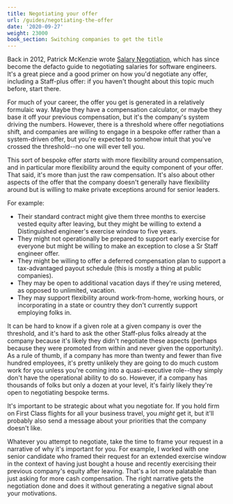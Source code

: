 ```yaml
---
title: Negotiating your offer
url: /guides/negotiating-the-offer
date: '2020-09-27'
weight: 23000
book_section: Switching companies to get the title
---
```



Back in 2012, Patrick McKenzie wrote [Salary Negotiation](https://www.kalzumeus.com/2012/01/23/salary-negotiation/), which has since become the defacto guide to negotiating salaries for software engineers. It's a great piece and a good primer on how you'd negotiate any offer, including a Staff-plus offer: if you haven't thought about this topic much before, start there.

For much of your career, the offer you get is generated in a relatively formulaic way. Maybe they have a compensation calculator, or maybe they base it off your previous compensation, but it's the company's system driving the numbers. However, there is a threshold where offer negotiations shift, and companies are willing to engage in a bespoke offer rather than a system-driven offer, but
you're expected to somehow intuit that you've crossed the threshold--no one will ever tell you.

This sort of bespoke offer _starts_ with more flexibility around compensation, and in particular more flexibility around the equity
component of your offer.
That said, it's more than just the raw compensation. It's also about other aspects of the offer that the company doesn't generally have flexibility around but is willing to make private exceptions around for senior leaders.

For example:

* Their standard contract might give them three months to exercise vested equity after leaving, but they might be willing to extend a Distinguished engineer's exercise window to five years.
* They might not operationally be prepared to support early exercise for everyone but might be willing to make an exception to close a Sr Staff engineer offer.
* They might be willing to offer a deferred compensation plan to support a tax-advantaged payout schedule (this is mostly a thing at public companies).
* They may be open to additional vacation days if they're using metered, as opposed to unlimited, vacation.
* They may support flexibility around work-from-home, working hours, or incorporating in a state or country they don't currently support employing folks in.

It can be hard to know if a given role at a given company is over the threshold, and it's hard to ask the other Staff-plus folks already at the company because it's likely they didn't negotiate these aspects (perhaps because they were promoted from within and never given the opportunity). As a rule of thumb, if a company has more than twenty and fewer than five hundred employees, it's pretty unlikely they are going to do much custom work for you unless you're coming into a quasi-executive role--they simply don't have the operational ability to do so. However, if a company has thousands of folks but only a dozen at your level, it's fairly likely they're open to negotiating bespoke terms.

It's important to be strategic about what you negotiate for. If you hold firm on First Class flights for all your business travel, you _might_ get it, but it'll probably also send a message about your priorities that the company doesn't like.

Whatever you attempt to negotiate, take the time to frame your request in a narrative of why it's important for you. For example, I worked with one senior candidate who framed their request for an extended exercise window in the context of having just bought a house and recently exercising their previous company's equity after leaving. That's a lot more palatable than just asking for more cash compensation. The right narrative gets the negotiation done and does it without generating a negative signal about your motivations.